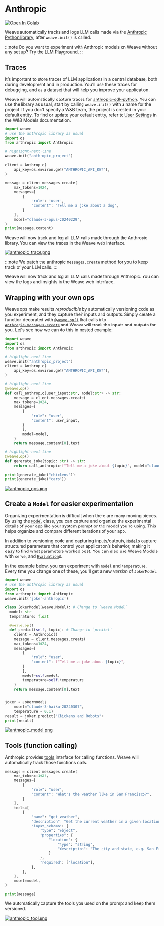 # Anthropic

<a target="_blank" href="https://colab.research.google.com/github/wandb/examples/blob/master/weave/docs/quickstart_anthropic.ipynb">
  <img src="https://colab.research.google.com/assets/colab-badge.svg" alt="Open In Colab"/>
</a>

Weave automatically tracks and logs LLM calls made via the [Anthropic Python library](https://github.com/anthropics/anthropic-sdk-python), after `weave.init()` is called.

:::note
Do you want to experiment with Anthropic models on Weave without any set up? Try the [LLM Playground](../tools/playground.md).
:::

## Traces

It’s important to store traces of LLM applications in a central database, both during development and in production. You’ll use these traces for debugging, and as a dataset that will help you improve your application.

Weave will automatically capture traces for [anthropic-sdk-python](https://github.com/anthropics/anthropic-sdk-python). You can use the library as usual, start by calling `weave.init()` with a name for the project. If you don't specify a W&B team, the project is created in your default entity. To find or update your default entity, refer to [User Settings](https://docs.wandb.ai/guides/models/app/settings-page/user-settings/#default-team) in the W&B Models documentation.

```python
import weave    
# use the anthropic library as usual
import os
from anthropic import Anthropic

# highlight-next-line
weave.init("anthropic_project")

client = Anthropic(
    api_key=os.environ.get("ANTHROPIC_API_KEY"),
)

message = client.messages.create(
    max_tokens=1024,
    messages=[
        {
            "role": "user",
            "content": "Tell me a joke about a dog",
        }
    ],
    model="claude-3-opus-20240229",
)
print(message.content)
```


Weave will now track and log all LLM calls made through the Anthropic library. You can view the traces in the Weave web interface.

[![anthropic_trace.png](imgs/anthropic_trace.png)](https://wandb.ai/capecape/anthropic_project/weave/calls)

:::note
We patch the anthropic `Messages.create` method for you to keep track of your LLM calls.
:::


Weave will now track and log all LLM calls made through Anthropic. You can view the logs and insights in the Weave web interface.

## Wrapping with your own ops

Weave ops make results *reproducible* by automatically versioning code as you experiment, and they capture their inputs and outputs. Simply create a function decorated with [`@weave.op()`](https://wandb.github.io/weave/guides/tracking/ops) that calls into [`Anthropic.messages.create`](https://docs.anthropic.com/en/api/messages-examples) and Weave will track the inputs and outputs for you. Let's see how we can do this in nested example:

```python
import weave
import os
from anthropic import Anthropic

# highlight-next-line
weave.init("anthropic_project")
client = Anthropic(
    api_key=os.environ.get("ANTHROPIC_API_KEY"),
)

# highlight-next-line
@weave.op()
def call_anthropic(user_input:str, model:str) -> str:
    message = client.messages.create(
    max_tokens=1024,
    messages=[
        {
            "role": "user",
            "content": user_input,
        }
        ],
        model=model,
    )
    return message.content[0].text

# highlight-next-line
@weave.op()
def generate_joke(topic: str) -> str:
    return call_anthropic(f"Tell me a joke about {topic}", model="claude-3-haiku-20240307")

print(generate_joke("chickens"))
print(generate_joke("cars"))
```

[![anthropic_ops.png](imgs/anthropic_ops.png)](https://wandb.github.io/weave/guides/tracking/ops)

## Create a `Model` for easier experimentation

Organizing experimentation is difficult when there are many moving pieces. By using the [`Model`](/guides/core-types/models) class, you can capture and organize the experimental details of your app like your system prompt or the model you're using. This helps organize and compare different iterations of your app. 

In addition to versioning code and capturing inputs/outputs, [`Model`](/guides/core-types/models)s capture structured parameters that control your application’s behavior, making it easy to find what parameters worked best. You can also use Weave Models with `serve`, and [`Evaluation`](/guides/core-types/evaluations)s.

In the example below, you can experiment with `model` and `temperature`. Every time you change one of these, you'll get a new _version_ of `JokerModel`. 

```python
import weave    
# use the anthropic library as usual
import os
from anthropic import Anthropic
weave.init('joker-anthropic')

class JokerModel(weave.Model): # Change to `weave.Model`
  model: str
  temperature: float
  
  @weave.op()
  def predict(self, topic): # Change to `predict`
    client = Anthropic()
    message = client.messages.create(
    max_tokens=1024,
    messages=[
        {
            "role": "user",
            "content": f"Tell me a joke about {topic}",
        }
        ],
        model=self.model,
        temperature=self.temperature
    )
    return message.content[0].text


joker = JokerModel(
    model="claude-3-haiku-20240307",
    temperature = 0.1)
result = joker.predict("Chickens and Robots")
print(result)
```

[![anthropic_model.png](imgs/anthropic_model.png)](https://wandb.ai/capecape/anthropic_project/weave/calls)

## Tools (function calling)

Anthropic provides [tools](https://docs.anthropic.com/en/docs/tool-use) interface for calling functions. Weave will automatically track those functions calls.

```python
message = client.messages.create(
    max_tokens=1024,
    messages=[
        {
            "role": "user",
            "content": "What's the weather like in San Francisco?",
        }
    ],
    tools=[
        {
            "name": "get_weather",
            "description": "Get the current weather in a given location",
            "input_schema": {
                "type": "object",
                "properties": {
                    "location": {
                        "type": "string",
                        "description": "The city and state, e.g. San Francisco, CA",
                    }
                },
                "required": ["location"],
            },
        },
    ],
    model=model,
)

print(message)
```

We automatically capture the tools you used on the prompt and keep them versioned.

[![anthropic_tool.png](imgs/anthropic_tool.png)](https://wandb.ai/capecape/anthropic_project/weave/calls)
